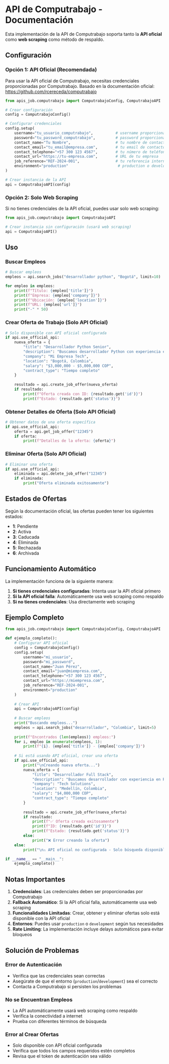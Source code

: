 # API de Computrabajo - Documentación

Esta implementación de la API de Computrabajo soporta tanto la **API oficial** como **web scraping** como método de respaldo.

## Configuración

### Opción 1: API Oficial (Recomendada)

Para usar la API oficial de Computrabajo, necesitas credenciales proporcionadas por Computrabajo. Basado en la documentación oficial: https://github.com/rcereceda/computrabajo

```python
from apis_job.computrabajo import ComputrabajoConfig, ComputrabajoAPI

# Crear configuración
config = ComputrabajoConfig()

# Configurar credenciales
config.setup(
    username="tu_usuario_computrabajo",          # username proporcionado por Computrabajo
    password="tu_password_computrabajo",         # password proporcionado por Computrabajo
    contact_name="Tu Nombre",                    # tu nombre de contacto
    contact_email="tu_email@empresa.com",        # tu email de contacto
    contact_telephone="+57 300 123 4567",        # tu número de teléfono
    contact_url="https://tu-empresa.com",        # URL de tu empresa
    job_reference="REF-2024-001",                # tu referencia interna de oferta
    environment="production"                      # production o development
)

# Crear instancia de la API
api = ComputrabajoAPI(config)
```

### Opción 2: Solo Web Scraping

Si no tienes credenciales de la API oficial, puedes usar solo web scraping:

```python
from apis_job.computrabajo import ComputrabajoAPI

# Crear instancia sin configuración (usará web scraping)
api = ComputrabajoAPI()
```

## Uso

### Buscar Empleos

```python
# Buscar empleos
empleos = api.search_jobs("desarrollador python", "Bogotá", limit=10)

for empleo in empleos:
    print(f"Título: {empleo['title']}")
    print(f"Empresa: {empleo['company']}")
    print(f"Ubicación: {empleo['location']}")
    print(f"URL: {empleo['url']}")
    print("-" * 50)
```

### Crear Oferta de Trabajo (Solo API Oficial)

```python
# Solo disponible con API oficial configurada
if api.use_official_api:
    nueva_oferta = {
        "title": "Desarrollador Python Senior",
        "description": "Buscamos desarrollador Python con experiencia en Django y FastAPI",
        "company": "Mi Empresa Tech",
        "location": "Bogotá, Colombia",
        "salary": "$3,000,000 - $5,000,000 COP",
        "contract_type": "Tiempo completo"
    }
    
    resultado = api.create_job_offer(nueva_oferta)
    if resultado:
        print(f"Oferta creada con ID: {resultado.get('id')}")
        print(f"Estado: {resultado.get('status')}")
```

### Obtener Detalles de Oferta (Solo API Oficial)

```python
# Obtener datos de una oferta específica
if api.use_official_api:
    oferta = api.get_job_offer("12345")
    if oferta:
        print(f"Detalles de la oferta: {oferta}")
```

### Eliminar Oferta (Solo API Oficial)

```python
# Eliminar una oferta
if api.use_official_api:
    eliminada = api.delete_job_offer("12345")
    if eliminada:
        print("Oferta eliminada exitosamente")
```

## Estados de Ofertas

Según la documentación oficial, las ofertas pueden tener los siguientes estados:

- **1**: Pendiente
- **2**: Activa
- **3**: Caducada
- **4**: Eliminada
- **5**: Rechazada
- **6**: Archivada

## Funcionamiento Automático

La implementación funciona de la siguiente manera:

1. **Si tienes credenciales configuradas**: Intenta usar la API oficial primero
2. **Si la API oficial falla**: Automáticamente usa web scraping como respaldo
3. **Si no tienes credenciales**: Usa directamente web scraping

## Ejemplo Completo

```python
from apis_job.computrabajo import ComputrabajoConfig, ComputrabajoAPI

def ejemplo_completo():
    # Configurar API oficial
    config = ComputrabajoConfig()
    config.setup(
        username="mi_usuario",
        password="mi_password",
        contact_name="Juan Pérez",
        contact_email="juan@miempresa.com",
        contact_telephone="+57 300 123 4567",
        contact_url="https://miempresa.com",
        job_reference="REF-2024-001",
        environment="production"
    )
    
    # Crear API
    api = ComputrabajoAPI(config)
    
    # Buscar empleos
    print("Buscando empleos...")
    empleos = api.search_jobs("desarrollador", "Colombia", limit=5)
    
    print(f"Encontrados {len(empleos)} empleos:")
    for i, empleo in enumerate(empleos, 1):
        print(f"{i}. {empleo['title']} - {empleo['company']}")
    
    # Si está usando API oficial, crear una oferta
    if api.use_official_api:
        print("\nCreando nueva oferta...")
        nueva_oferta = {
            "title": "Desarrollador Full Stack",
            "description": "Buscamos desarrollador con experiencia en React y Node.js",
            "company": "Tech Solutions",
            "location": "Medellín, Colombia",
            "salary": "$4,000,000 COP",
            "contract_type": "Tiempo completo"
        }
        
        resultado = api.create_job_offer(nueva_oferta)
        if resultado:
            print(f"✅ Oferta creada exitosamente")
            print(f"ID: {resultado.get('id')}")
            print(f"Estado: {resultado.get('status')}")
        else:
            print("❌ Error creando la oferta")
    else:
        print("\n⚠️ API oficial no configurada - Solo búsqueda disponible")

if __name__ == "__main__":
    ejemplo_completo()
```

## Notas Importantes

1. **Credenciales**: Las credenciales deben ser proporcionadas por Computrabajo
2. **Fallback Automático**: Si la API oficial falla, automáticamente usa web scraping
3. **Funcionalidades Limitadas**: Crear, obtener y eliminar ofertas solo está disponible con la API oficial
4. **Entornos**: Puedes usar `production` o `development` según tus necesidades
5. **Rate Limiting**: La implementación incluye delays automáticos para evitar bloqueos

## Solución de Problemas

### Error de Autenticación
- Verifica que las credenciales sean correctas
- Asegúrate de que el entorno (`production`/`development`) sea el correcto
- Contacta a Computrabajo si persisten los problemas

### No se Encuentran Empleos
- La API automáticamente usará web scraping como respaldo
- Verifica la conectividad a internet
- Prueba con diferentes términos de búsqueda

### Error al Crear Ofertas
- Solo disponible con API oficial configurada
- Verifica que todos los campos requeridos estén completos
- Revisa que el token de autenticación sea válido